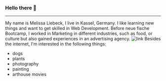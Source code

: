 ### Hello there 👋
----
My name is Melissa Liebeck, I live in Kassel, Germany.
I like learning new things and want to get skilled in Web Development.
Before neue fische Bootcamp, I worked in Marketing in different industries, such as food, or culture but also gained experiences in an advertising agency.
![link](https://media1.giphy.com/media/XreQmk7ETCak0/giphy.gif?cid=ecf05e47iqgk1k738oy0obwgi4eouy5t9zqzwwb951yno6rj&rid=giphy.gif&ct=g)
Besides the internet, I'm interested in the following things:
- dogs
- plants
- photography
- painting
- arthouse movies
